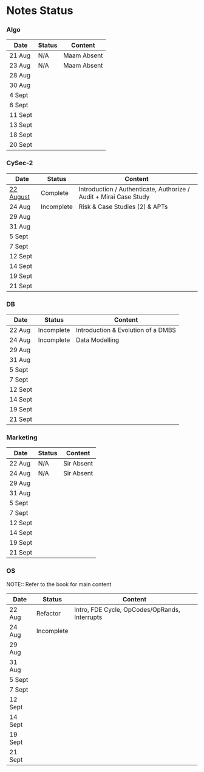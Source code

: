 # Notes Status

### Algo

| Date    | Status | Content     |
| ------- | ------ | ----------- |
| 21 Aug  | N/A    | Maam Absent |
| 23 Aug  | N/A    | Maam Absent |
| 28 Aug  |        |             |
| 30 Aug  |        |             |
| 4 Sept  |        |             |
| 6 Sept  |        |             |
| 11 Sept |        |             |
| 13 Sept |        |             |
| 18 Sept |        |             |
| 20 Sept        |        |             |

### CySec-2

| Date    | Status     | Content                                                            |
| ------- | ---------- | ------------------------------------------------------------------ |
| [22 August](CySec-2/CySec2%2022%20August,%202023.md)  | Complete   | Introduction / Authenticate, Authorize / Audit  + Mirai Case Study |
| 24 Aug  | Incomplete | Risk & Case Studies (2) & APTs                                     |
| 29 Aug  |            |                                                                    |
| 31 Aug  |            |                                                                    |
| 5 Sept  |            |                                                                    |
| 7 Sept  |            |                                                                    |
| 12 Sept |            |                                                                    |
| 14 Sept |            |                                                                    |
| 19 Sept |            |                                                                    |
| 21 Sept |            |                                                                    |

### DB

| Date   | Status     | Content                  |
| ------ | ---------- | ------------------------ |
| 22 Aug | Incomplete | Introduction & Evolution of a DMBS |
| 24 Aug | Incomplete | Data Modelling           |
| 29 Aug  |            |                                                                    |
| 31 Aug  |            |                                                                    |
| 5 Sept  |            |                                                                    |
| 7 Sept  |            |                                                                    |
| 12 Sept |            |                                                                    |
| 14 Sept |            |                                                                    |
| 19 Sept |            |                                                                    |
| 21 Sept |            |                                                                    |

### Marketing

| Date   | Status | Content    |
| ------ | ------ | ---------- |
| 22 Aug | N/A    | Sir Absent |
| 24 Aug | N/A    | Sir Absent           |
| 29 Aug  |            |                                                                    |
| 31 Aug  |            |                                                                    |
| 5 Sept  |            |                                                                    |
| 7 Sept  |            |                                                                    |
| 12 Sept |            |                                                                    |
| 14 Sept |            |                                                                    |
| 19 Sept |            |                                                                    |
| 21 Sept |            |                                                                    |

### OS

NOTE:: Refer to the book for main content

| Date   | Status     | Content                                       |
| ------ | ---------- | --------------------------------------------- |
| 22 Aug | Refactor   | Intro, FDE Cycle, OpCodes/OpRands, Interrupts |
| 24 Aug | Incomplete |                                               |
| 29 Aug  |            |                                                                    |
| 31 Aug  |            |                                                                    |
| 5 Sept  |            |                                                                    |
| 7 Sept  |            |                                                                    |
| 12 Sept |            |                                                                    |
| 14 Sept |            |                                                                    |
| 19 Sept |            |                                                                    |
| 21 Sept |            |                                                                    |
